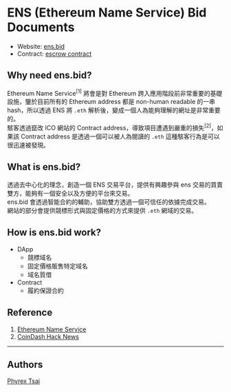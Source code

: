 # ENS (Ethereum Name Service) Bid Documents

- Website: [ens.bid](https://ens.bid)
- Contract: [escrow contract](https://github.com/ens-bid/contracts)

## Why need ens.bid?
Ethereum Name Service<sup>[1]</sup> 將會是對 Ethereum 跨入應用階段前非常重要的基礎設施，鑒於目前所有的 Ethereum address 都是 non-human readable 的一串 hash，所以透過 ENS 將 `.eth` 解析後，變成一個人為能夠理解的網址是非常重要的。  
駭客透過竄改 ICO 網站的 Contract address，導致項目遭遇到嚴重的損失<sup>[2]</sup>，如果該 Contract address 是透過一個可以被人為閱讀的 `.eth` 這種駭客行為是可以很迅速被發現。

## What is ens.bid?
透過去中心化的理念，創造一個 ENS 交易平台，提供有興趣參與 ens 交易的買賣雙方，能夠有一個安全以及方便的平台來交易。  
ens.bid 會透過智能合約的輔助，協助雙方透過一個可信任的依據完成交易。  
網站的部分會提供競標形式與固定價格的方式來提供 `.eth` 網域的交易。

## How is ens.bid work?
- DApp
    - 競標域名
    - 固定價格販售特定域名
    - 域名質借
- Contract
    - 履約保證合約

## Reference
1. [Ethereum Name Service](http://ens.domains/)
2. [CoinDash Hack News](https://www.hackread.com/coindash-token-sale-ico-website-hacked-ethereum-stolen-2/)

----
## Authors

[Phyrex Tsai](https://github.com/PhyrexTsai)

